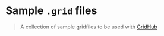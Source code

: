 # Sample `.grid` files

> A collection of sample gridfiles to be used with [GridHub](https://github.com/decisive-wizard/GridHub)
